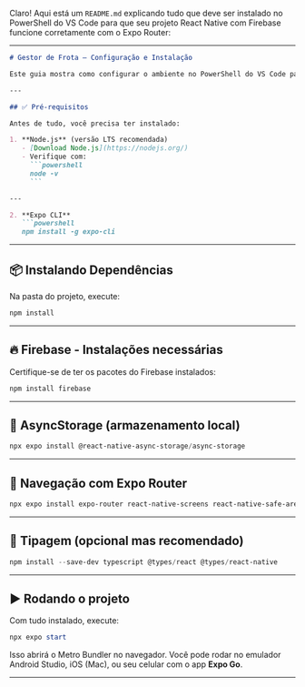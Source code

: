 Claro! Aqui está um `README.md` explicando tudo que deve ser instalado no PowerShell do VS Code para que seu projeto React Native com Firebase funcione corretamente com o Expo Router:

---

````markdown
# Gestor de Frota — Configuração e Instalação

Este guia mostra como configurar o ambiente no PowerShell do VS Code para rodar o projeto Gestor de Frota, feito com React Native, Firebase e Expo Router.

---

## ✅ Pré-requisitos

Antes de tudo, você precisa ter instalado:

1. **Node.js** (versão LTS recomendada)
   - [Download Node.js](https://nodejs.org/)
   - Verifique com:
     ```powershell
     node -v
     ```

---

2. **Expo CLI**
   ```powershell
   npm install -g expo-cli
````

---

## 📦 Instalando Dependências

Na pasta do projeto, execute:

```powershell
npm install
```

---

## 🔥 Firebase - Instalações necessárias

Certifique-se de ter os pacotes do Firebase instalados:

```powershell
npm install firebase
```

---

## 📱 AsyncStorage (armazenamento local)

```powershell
npx expo install @react-native-async-storage/async-storage
```

---

## 🧭 Navegação com Expo Router

```powershell
npx expo install expo-router react-native-screens react-native-safe-area-context
```

---

## 🧪 Tipagem (opcional mas recomendado)

```powershell
npm install --save-dev typescript @types/react @types/react-native
```

---

## ▶️ Rodando o projeto

Com tudo instalado, execute:

```powershell
npx expo start
```

Isso abrirá o Metro Bundler no navegador. Você pode rodar no emulador Android Studio, iOS (Mac), ou seu celular com o app **Expo Go**.

---
